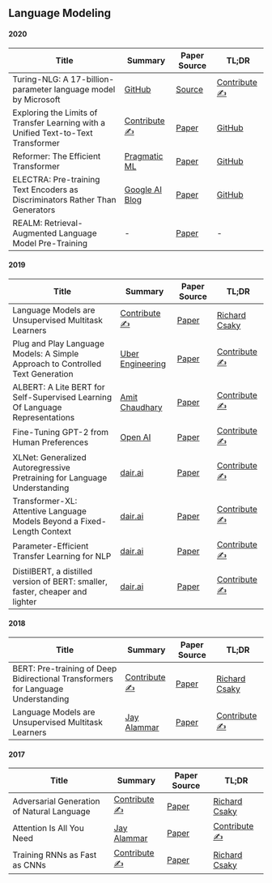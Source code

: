 ## Language Modeling

#### 2020

| Title | Summary | Paper Source | TL;DR |
| ----- | ------- | ----- | ---- |
| Turing-NLG: A 17-billion-parameter language model by Microsoft | [GitHub](https://github.com/dair-ai/nlp_paper_summaries/blob/master/Language%20Modeling/turing-nlg.md) | [Source](https://www.microsoft.com/en-us/research/blog/turing-nlg-a-17-billion-parameter-language-model-by-microsoft/) | [Contribute ✍️](https://github.com/dair-ai/nlp_paper_summaries/new/master/Language%20Modeling)
| Exploring the Limits of Transfer Learning with a Unified Text-to-Text Transformer | [Contribute ✍️](https://github.com/dair-ai/nlp_paper_summaries/new/master/Language%20Modeling) | [Paper](https://arxiv.org/abs/1910.10683) | [GitHub](https://github.com/dair-ai/nlp_paper_summaries/blob/master/Language%20Modeling/t5-text-to-text-transformer.md)
| Reformer: The Efficient Transformer | [Pragmatic ML](https://www.pragmatic.ml/reformer-deep-dive/) | [Paper](https://arxiv.org/abs/2001.04451) | [GitHub](https://github.com/dair-ai/nlp_paper_summaries/blob/master/Language%20Modeling/reformer.md)
| ELECTRA: Pre-training Text Encoders as Discriminators Rather Than Generators | [Google AI Blog](https://ai.googleblog.com/2020/03/more-efficient-nlp-model-pre-training.html) | [Paper](https://openreview.net/pdf?id=r1xMH1BtvB) | [GitHub](https://github.com/dair-ai/nlp_paper_summaries/blob/master/Language%20Modeling/electra.md)
| REALM: Retrieval-Augmented Language Model Pre-Training | - | [Paper](https://kentonl.com/pub/gltpc.2020.pdf) | -

#### 2019

| Title | Summary | Paper Source | TL;DR |
| ----- | ------- | ----- | ----- |
| Language Models are Unsupervised Multitask Learners | [Contribute ✍️](https://github.com/dair-ai/nlp_paper_summaries/new/master/Language%20Modeling) | [Paper](https://d4mucfpksywv.cloudfront.net/better-language-models/language-models.pdf) | [Richard Csaky](https://github.com/ricsinaruto/Seq2seqChatbots/wiki/Chatbot-and-Related-Research-Paper-Notes-with-Images#language-models-are-unsupervised-multitask-learners-s2s)
| Plug and Play Language Models: A Simple Approach to Controlled Text Generation | [Uber Engineering](https://eng.uber.com/pplm/) | [Paper](https://arxiv.org/abs/1912.02164)| [Contribute ✍️](https://github.com/dair-ai/nlp_paper_summaries/new/master/Language%20Modeling) |
| ALBERT: A Lite BERT for Self-Supervised Learning Of Language Representations | [Amit Chaudhary](https://amitness.com/2020/02/albert-visual-summary/) | [Paper](https://arxiv.org/abs/1909.11942)| [Contribute ✍️](https://github.com/dair-ai/nlp_paper_summaries/new/master/Language%20Modeling) |
| Fine-Tuning GPT-2 from Human Preferences | [Open AI](https://openai.com/blog/fine-tuning-gpt-2/) | [Paper](https://arxiv.org/abs/1909.08593)| [Contribute ✍️](https://github.com/dair-ai/nlp_paper_summaries/new/master/Language%20Modeling) |
| XLNet: Generalized Autoregressive Pretraining for Language Understanding | [dair.ai](https://medium.com/dair-ai/xlnet-outperforms-bert-on-several-nlp-tasks-9ec867bb563b) | [Paper](https://arxiv.org/abs/1906.08237)| [Contribute ✍️](https://github.com/dair-ai/nlp_paper_summaries/new/master/Language%20Modeling) |
| Transformer-XL: Attentive Language Models Beyond a Fixed-Length Context | [dair.ai](https://medium.com/dair-ai/a-light-introduction-to-transformer-xl-be5737feb13) | [Paper](https://arxiv.org/abs/1901.02860) | [Contribute ✍️](https://github.com/dair-ai/nlp_paper_summaries/new/master/Language%20Modeling) |
| Parameter-Efficient Transfer Learning for NLP | [dair.ai](https://medium.com/dair-ai/adapters-a-compact-and-extensible-transfer-learning-method-for-nlp-6d18c2399f62) | [Paper](https://arxiv.org/abs/1902.00751) | [Contribute ✍️](https://github.com/dair-ai/nlp_paper_summaries/new/master/Language%20Modeling) |
| DistilBERT, a distilled version of BERT: smaller, faster, cheaper and lighter | [dair.ai](https://dair.ai/TL;DR_DistillBERT/) | [Paper](https://arxiv.org/abs/1910.01108) | [Contribute ✍️](https://github.com/dair-ai/nlp_paper_summaries/new/master/Language%20Modeling) |


#### 2018

| Title | Summary | Paper Source | TL;DR |
| ----- | ------- | ----- | ---- |
| BERT: Pre-training of Deep Bidirectional Transformers for Language Understanding| [Contribute ✍️](https://github.com/dair-ai/nlp_paper_summaries/new/master/Language%20Modeling) | [Paper](https://arxiv.org/pdf/1810.04805.pdf) | [Richard Csaky](https://github.com/ricsinaruto/Seq2seqChatbots/wiki/Chatbot-and-Related-Research-Paper-Notes-with-Images#bert-pre-training-of-deep-bidirectional-transformers-for-language-understanding-s2s)
| Language Models are Unsupervised Multitask Learners| [Jay Alammar](http://jalammar.github.io/illustrated-gpt2/) | [Paper](https://cdn.openai.com/better-language-models/language_models_are_unsupervised_multitask_learners.pdf) | [Contribute ✍️](https://github.com/dair-ai/nlp_paper_summaries/new/master/Language%20Modeling)

#### 2017

| Title |  Summary | Paper Source | TL;DR |
| ----- | ------- | ----- | ---- |
| Adversarial Generation of Natural Language| [Contribute ✍️](https://github.com/dair-ai/nlp_paper_summaries/new/master/Language%20Modeling) |[Paper](https://arxiv.org/pdf/1705.10929.pdf) | [Richard Csaky](https://github.com/ricsinaruto/Seq2seqChatbots/wiki/Chatbot-and-Related-Research-Paper-Notes-with-Images#adversarial-generation-of-natural-language-n-c)
| Attention Is All You Need| [Jay Alammar](http://jalammar.github.io/illustrated-transformer/) |[Paper](https://arxiv.org/pdf/1706.03762.pdf) | [Contribute ✍️](https://github.com/dair-ai/nlp_paper_summaries/new/master/Language%20Modeling)
| Training RNNs as Fast as CNNs| [Contribute ✍️](https://github.com/dair-ai/nlp_paper_summaries/new/master/Language%20Modeling) | [Paper](https://arxiv.org/pdf/1709.02755.pdf)  | [Richard Csaky](https://github.com/ricsinaruto/Seq2seqChatbots/wiki/Chatbot-and-Related-Research-Paper-Notes-with-Images#training-rnns-as-fast-as-cnns-n-c)

